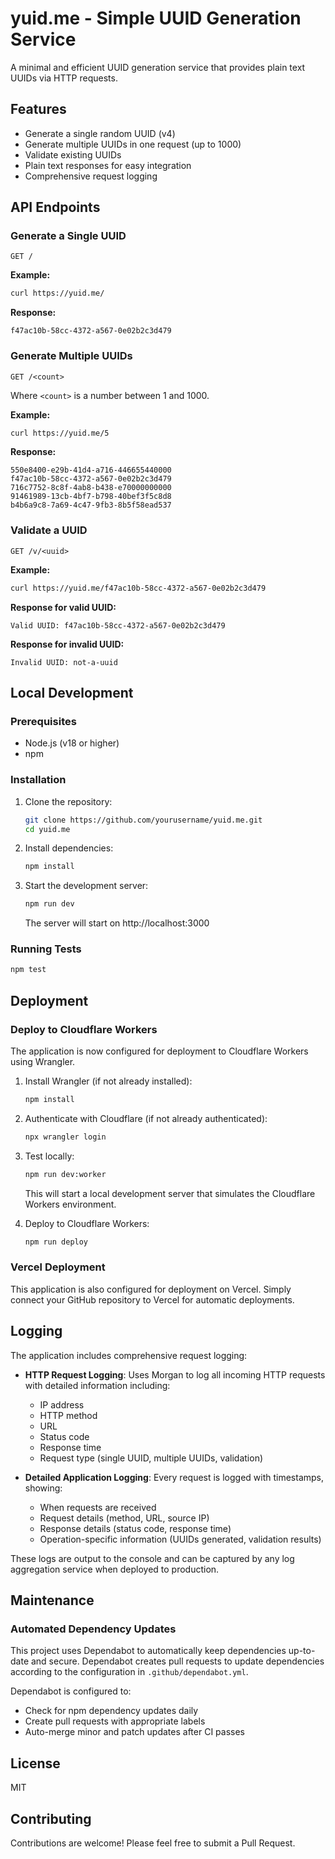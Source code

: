 # yuid.me - Simple UUID Generation Service

A minimal and efficient UUID generation service that provides plain text UUIDs via HTTP requests.

## Features

- Generate a single random UUID (v4)
- Generate multiple UUIDs in one request (up to 1000)
- Validate existing UUIDs
- Plain text responses for easy integration
- Comprehensive request logging

## API Endpoints

### Generate a Single UUID

```
GET /
```

**Example:**

```bash
curl https://yuid.me/
```

**Response:**

```
f47ac10b-58cc-4372-a567-0e02b2c3d479
```

### Generate Multiple UUIDs

```
GET /<count>
```

Where `<count>` is a number between 1 and 1000.

**Example:**

```bash
curl https://yuid.me/5
```

**Response:**

```
550e8400-e29b-41d4-a716-446655440000
f47ac10b-58cc-4372-a567-0e02b2c3d479
716c7752-8c8f-4ab8-b438-e70000000000
91461989-13cb-4bf7-b798-40bef3f5c8d8
b4b6a9c8-7a69-4c47-9fb3-8b5f58ead537
```

### Validate a UUID

```
GET /v/<uuid>
```

**Example:**

```bash
curl https://yuid.me/f47ac10b-58cc-4372-a567-0e02b2c3d479
```

**Response for valid UUID:**

```
Valid UUID: f47ac10b-58cc-4372-a567-0e02b2c3d479
```

**Response for invalid UUID:**

```
Invalid UUID: not-a-uuid
```

## Local Development

### Prerequisites

- Node.js (v18 or higher)
- npm

### Installation

1. Clone the repository:

   ```bash
   git clone https://github.com/yourusername/yuid.me.git
   cd yuid.me
   ```

2. Install dependencies:

   ```bash
   npm install
   ```

3. Start the development server:

   ```bash
   npm run dev
   ```

   The server will start on http://localhost:3000

### Running Tests

```bash
npm test
```

## Deployment

### Deploy to Cloudflare Workers

The application is now configured for deployment to Cloudflare Workers using Wrangler.

1. Install Wrangler (if not already installed):

   ```bash
   npm install
   ```

2. Authenticate with Cloudflare (if not already authenticated):

   ```bash
   npx wrangler login
   ```

3. Test locally:

   ```bash
   npm run dev:worker
   ```

   This will start a local development server that simulates the Cloudflare Workers environment.

4. Deploy to Cloudflare Workers:

   ```bash
   npm run deploy
   ```

### Vercel Deployment

This application is also configured for deployment on Vercel. Simply connect your GitHub repository to Vercel for automatic deployments.

## Logging

The application includes comprehensive request logging:

- **HTTP Request Logging**: Uses Morgan to log all incoming HTTP requests with detailed information including:

  - IP address
  - HTTP method
  - URL
  - Status code
  - Response time
  - Request type (single UUID, multiple UUIDs, validation)

- **Detailed Application Logging**: Every request is logged with timestamps, showing:
  - When requests are received
  - Request details (method, URL, source IP)
  - Response details (status code, response time)
  - Operation-specific information (UUIDs generated, validation results)

These logs are output to the console and can be captured by any log aggregation service when deployed to production.

## Maintenance

### Automated Dependency Updates

This project uses Dependabot to automatically keep dependencies up-to-date and secure. Dependabot creates pull requests to update dependencies according to the configuration in `.github/dependabot.yml`.

Dependabot is configured to:

- Check for npm dependency updates daily
- Create pull requests with appropriate labels
- Auto-merge minor and patch updates after CI passes

## License

MIT

## Contributing

Contributions are welcome! Please feel free to submit a Pull Request.
